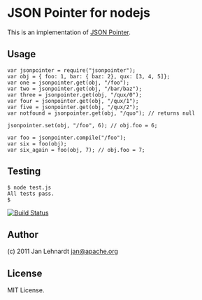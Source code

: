 # JSON Pointer for nodejs

This is an implementation of [JSON Pointer](http://tools.ietf.org/html/draft-ietf-appsawg-json-pointer-08).

## Usage

    var jsonpointer = require("jsonpointer");
    var obj = { foo: 1, bar: { baz: 2}, qux: [3, 4, 5]};
    var one = jsonpointer.get(obj, "/foo");
    var two = jsonpointer.get(obj, "/bar/baz");
    var three = jsonpointer.get(obj, "/qux/0");
    var four = jsonpointer.get(obj, "/qux/1");
    var five = jsonpointer.get(obj, "/qux/2");
    var notfound = jsonpointer.get(obj, "/quo"); // returns null

    jsonpointer.set(obj, "/foo", 6); // obj.foo = 6;

    var foo = jsonpointer.compile("/foo");
    var six = foo(obj);
    var six_again = foo(obj, 7); // obj.foo = 7;

## Testing

    $ node test.js
    All tests pass.
    $

[![Build Status](https://travis-ci.org/janl/node-jsonpointer.png?branch=master)](undefined)

## Author

(c) 2011 Jan Lehnardt <jan@apache.org>

## License

MIT License.